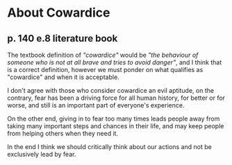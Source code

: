

# About Cowardice

## p. 140 e.8 literature book

The textbook definition of *"cowardice"* would be *"the behaviour of someone who is not at all brave and tries to avoid danger"*, and I think that is a correct definition, however we must ponder on what qualifies as "cowardice" and when it is acceptable.

I don't agree with those who consider cowardice an evil aptitude, on the contrary, fear has been a driving force for all human history, for better or for worse, and still is an important part of everyone's experience.

On the other end, giving in to fear too many times leads people away from taking many important steps and chances in their life, and may keep people from helping others when they need it.

In the end I think we should critically think about our actions and not be exclusively lead by fear.